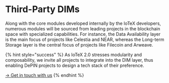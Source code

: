 # Third-Party DIMs

Along with the core modules developed internally by the IoTeX developers, numerous modules will be sourced from leading projects in the blockchain space with specialized capabilities. For instance, the Data Availability layer is the main focus of projects like Celestia and NEAR, whereas the Long-term Storage layer is the central focus of projects like Filecoin and Arweave.&#x20;

{% hint style="success" %}
As IoTeX 2.0 stresses modularity and composability, we invite all projects to integrate into the DIM layer, thus enabling DePIN projects to design a tech stack of their preference.

[-> Get in touch with us](../../participate/get-in-touch.md)
{% endhint %}
